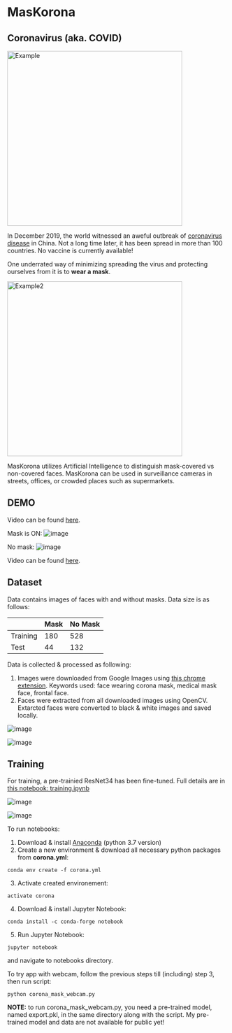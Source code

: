 # MasKorona

## Coronavirus (aka. COVID)

<img src="https://user-images.githubusercontent.com/9033365/76415349-7797ff80-63b2-11ea-867f-30a59813eb6b.png" alt="Example" width="400">

In December 2019, the world witnessed an aweful outbreak of [coronavirus disease](https://www.who.int/emergencies/diseases/novel-coronavirus-2019) in China. Not a long time later, it has been spread in more than 100 countries. No vaccine is currently available!

One underrated way of minimizing spreading the virus and protecting ourselves from it is to **wear a mask**.

<img src="https://www.who.int/images/default-source/health-topics/coronavirus/masks/masks-4.png" alt="Example2" width="400">

MasKorona utilizes Artificial Intelligence to distinguish mask-covered vs non-covered faces. MasKorona can be used in surveillance cameras in streets, offices, or crowded places such as supermarkets.

## DEMO

Video can be found [here](https://drive.google.com/file/d/1MYQ2FUgcPoH6fZs5bkoD_G3gwL6RB4zb/view?usp=sharing).

Mask is ON:
![image](https://user-images.githubusercontent.com/9033365/77861755-ffda2980-7227-11ea-9a48-1de1169f8738.png)

No mask:
![image](https://user-images.githubusercontent.com/9033365/77861733-e0430100-7227-11ea-8ed1-086818233d3f.png)

Video can be found [here](https://drive.google.com/file/d/1MYQ2FUgcPoH6fZs5bkoD_G3gwL6RB4zb/view?usp=sharing).

## Dataset
Data contains images of faces with and without masks. Data size is as follows:

|           | Mask | No Mask |
| --------- | ---- | ------- |
| Training  | 180  |   528   |
| Test      | 44   |   132   |

Data is collected & processed as following:

1. Images were downloaded from Google Images using [this chrome extension](https://chrome.google.com/webstore/detail/download-all-images/ifipmflagepipjokmbdecpmjbibjnakm). Keywords used: face wearing corona mask, medical mask face, frontal face.
2. Faces were extracted from all downloaded images using OpenCV. Extarcted faces were converted to black & white images and saved locally.

![image](https://user-images.githubusercontent.com/9033365/77862323-bdb2e700-722b-11ea-92c7-1fb47ee0c506.png)

![image](https://user-images.githubusercontent.com/9033365/77862352-ecc95880-722b-11ea-8efd-12f207ffba1b.png)

## Training
For training, a pre-trainied ResNet34 has been fine-tuned. Full details are in [this notebook: training.ipynb](./training.ipynb)

![image](https://user-images.githubusercontent.com/9033365/77861895-f604f600-7228-11ea-950c-210649bf46f8.png)

![image](https://user-images.githubusercontent.com/9033365/77861907-03ba7b80-7229-11ea-87aa-c5cf5e4d81eb.png)

To run notebooks:

1. Download & install [Anaconda](https://www.anaconda.com/distribution/) (python 3.7 version)
2. Create a new environment & download all necessary python packages from **corona.yml**:
```
conda env create -f corona.yml
```
3. Activate created environement:
```
activate corona
```
4. Download & install Jupyter Notebook:
```
conda install -c conda-forge notebook
```
5. Run Jupyter Notebook:
```
jupyter notebook
```
and navigate to notebooks directory.



To try app with webcam, follow the previous steps till (including) step 3, then run script:
```
python corona_mask_webcam.py
```

**NOTE:** to run corona_mask_webcam.py, you need a pre-trained model, named export.pkl, in the same directory along with the script. My pre-trained model and data are not available for public yet! 
